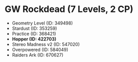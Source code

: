 # GW Rockdead (7 Levels, 2 CP)

- Geometry Level (ID: 349498)
- Stardust (ID: 353259)
- Practice (ID: 368421)
- **Hopper (ID: 422703)**
- Stereo Madness v2 (ID: 547020)
- Overpowered (ID: 584049)
- Raiders Ark (ID: 670627)
